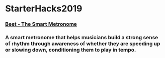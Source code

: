 # StarterHacks2019
### [Beet - The Smart Metronome](https://docs.google.com/presentation/d/1VWBGD89qLgF_43GXzxQB_S88vWdqfQbmlU_O4rqnJrk/edit?usp=sharing)
### A smart metronome that helps musicians build a strong sense of rhythm through awareness of whether they are speeding up or slowing down, conditioning them to play in tempo.
